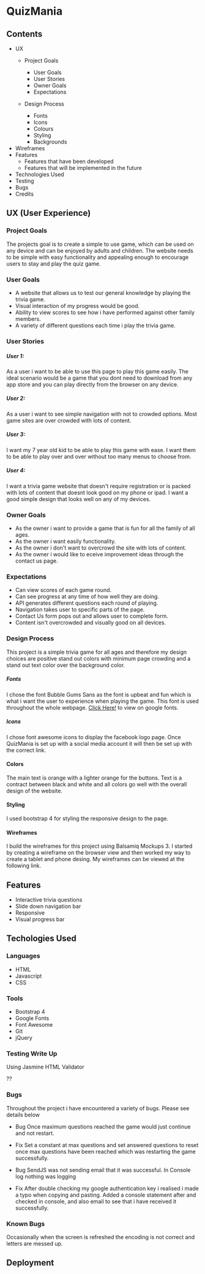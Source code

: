 # QuizMania


## Contents

* UX 
    * Project Goals
      * User Goals
      * User Stories
      * Owner Goals
      * Expectations
    
    * Design Process
        * Fonts
        * Icons
        * Colours
        * Styling
        * Backgrounds
* Wireframes 
* Features 
    * Features that have been developed
    *  Features that will be implemented in the future
* Technologies Used 
* Testing
* Bugs
* Credits


## UX (User Experience) 
### Project Goals
The projects goal is to create a simple to use game, which can be used on any device and can be enjoyed by adults and children. The website needs to be simple with easy functionality and appealing enough to encourage users to stay and play the quiz game.

### User Goals
* A website that allows us to test our general knowledge by playing the trivia game.
* Visual interaction of my progress would be good.
* Ability to view scores to see how i have performed against other family members.
* A variety of different questions each time i play the trivia game.

### User Stories
##### User 1:
As a user i want to be able to use this page to play this game easily. The ideal scenario would be a game that you dont need to download from any app store and you can play directly from the browser on any device.

##### User 2:
As a user i want to see simple navigation with not to crowded options. Most game sites are over crowded with lots of content.

##### User 3:
I want my 7 year old kid to be able to play this game with ease. I want them to be able to play over and over without too many menus to choose from.

##### User 4:
I want a trivia game website that doesn't require registration or is packed with lots of content that doesnt look good on my phone or ipad.  I want a good simple design that looks well on any of my devices.


### Owner Goals

* As the owner i want to provide a game that is fun for all the family of all ages.
* As the owner i want easily functionality.
* As the owner i don't want to overcrowd the site with lots of content.
* As the owner i would like to eceive improvement ideas through the contact us page.


### Expectations
* Can view scores of each game round.
* Can see progress at any time of how well they are doing.
* API generates different questions each round of playing.
* Navigation takes user to specific parts of the page.
* Contact Us form pops out and allows user to complete form.
* Content isn't overcrowded and visually good on all devices.

### Design Process
This project is a simple trivia game for all ages and therefore my design choices are positive stand out colors with minimum page crowding and a stand out text color over the background color.

##### Fonts
I chose the font Bubble Gums Sans as the font is upbeat and fun which is what i want the user to experience when playing the game. This font is used throughout the whole webpage. <a href="https://fonts.google.com/specimen/Bubblegum+Sans">Click Here!</a> to view on google fonts.

##### Icons
I chose font awesome icons to display the facebook logo page. Once QuizMania is set up with a social media account it will then be set up with the correct link.
#### Colors
The main text is orange with a lighter orange for the buttons. Text is a contract between black and white and all colors go well with the overall design of the website.

#### Styling
I used bootstrap 4 for styling the responsive design to the page. 


#### Wireframes
I build the wireframes for this project using Balsamiq Mockups 3. I started by creating a wireframe on the browser view and then worked my way to create a tablet and phone desing. My wireframes can be viewed at the following link.

## Features
* Interactive trivia questions
* Slide down navigation bar
* Responsive
* Visual progress bar


## Techologies Used

### Languages
* HTML
* Javascript
* CSS

### Tools
* Bootstrap 4
* Google Fonts
* Font Awesome
* Git
* jQuery

### Testing Write Up
Using Jasmine
HTML Validator

??

### Bugs

Throughout the project i have encountered a variety of bugs. Please see details below

* Bug
Once maximum questions reached the game would just continue and not restart.
* Fix
Set a constant at max questions and set answered questions to reset once max questions have been reached which was restarting the game successfully.

* Bug
SendJS was not sending email that it was successful. In Console log nothing was logging
* Fix
After double checking my google authentication key i realised i made a typo when copying and pasting. Added a console statement after and checked in console, and also email to see that i have received it successfully.

### Known Bugs
Occasionally when the screen is refreshed the encoding is not correct and letters are messed up.


## Deployment